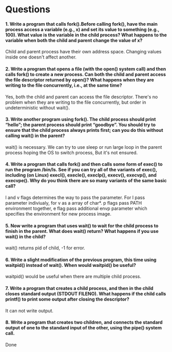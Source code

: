 # Questions
#### 1. Write a program that calls fork().Before calling fork(), have the main process access a variable (e.g., x) and set its value to something (e.g., 100). What value is the variable in the child process? What happens to the variable when both the child and parent change the value of x?

Child and parent process have their own address space. Changing values inside one doesn't affect another.

#### 2. Write a program that opens a file (with the open() system call) and then calls fork() to create a new process. Can both the child and parent access the file descriptor returned by open()? What happens when they are writing to the file concurrently, i.e., at the same time?

Yes, both the child and parent can access the file descriptor. There's no problem when they are writing to the file concurrently, but order in undeterministic without wait().

#### 3. Write another program using fork(). The child process should print “hello”; the parent process should print “goodbye”. You should try to ensure that the child process always prints first; can you do this without calling wait() in the parent?

wait() is necessary. We can try to use sleep or run large loop in the parent process hoping the OS to switch process, But it's not ensured.

#### 4. Write a program that calls fork() and then calls some form of exec() to run the program /bin/ls. See if you can try all of the variants of exec(), including (on Linux) execl(), execle(), execlp(), execv(), execvp(), and execvpe(). Why do you think there are so many variants of the same basic call?

l and v flags determines the way to pass the parameter. For l pass parameter indiviualy, for v as a array of char*. p flags pass PATH environment together, e flag pass additional envp parameter which specifies the environment for new process image.

#### 5. Now write a program that uses wait() to wait for the child process to finish in the parent. What does wait() return? What happens if you use wait() in the child?

wait() returns pid of child, -1 for error. 
    
#### 6. Write a slight modification of the previous program, this time using waitpid() instead of wait(). When would waitpid() be useful?

waitpid() would be useful when there are multiple child process.

#### 7. Write a program that creates a child process, and then in the child closes standard output (STDOUT FILENO). What happens if the child calls printf() to print some output after closing the descriptor?

It can not write output.

#### 8. Write a program that creates two children, and connects the standard output of one to the standard input of the other, using the pipe() system call.

Done
